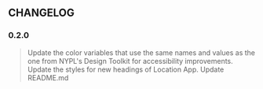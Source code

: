 ## CHANGELOG

### 0.2.0
> Update the color variables that use the same names and values as the one from NYPL's Design Toolkit for accessibility improvements.
> Update the styles for new headings of Location App.
> Update README.md
